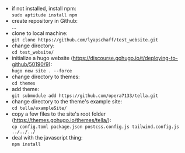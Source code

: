 
- if not installed, install npm:   
`sudo aptitude install npm`
- create repository in Github:   
...
- clone to local machine:   
`git clone https://github.com/lyapschaff/test_website.git`
- change directory:   
`cd test_website/`
- initialize a hugo website (https://discourse.gohugo.io/t/deploying-to-github/50190/9):   
`hugo new site . --force`
- change directory to themes:   
`cd themes`
- add theme:   
`git submodule add https://github.com/opera7133/tella.git`
- change directory to the theme's example site:   
`cd tella/exampleSite/`
- copy a few files to the site's root folder (https://themes.gohugo.io/themes/tella/):   
`cp config.toml package.json postcss.config.js tailwind.config.js ../../../`
- deal with the javascript thing:   
`npm install`

